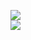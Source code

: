 [![](https://img.shields.io/badge/Made%20With-Github%20Spray-lightgrey.svg?style=for-the-badge&logo=github)](https://github.com/Annihil/github-spray#21134)  
[![](https://i.imgur.com/2DrTn0Z.gif)](https://github.com/Annihil/github-spray)